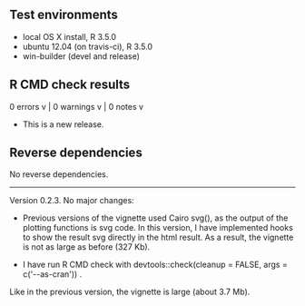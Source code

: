 ## Test environments
* local OS X install, R 3.5.0
* ubuntu 12.04 (on travis-ci), R 3.5.0
* win-builder (devel and release)

## R CMD check results

0 errors v | 0 warnings v | 0 notes v

* This is a new release.

## Reverse dependencies

No reverse dependencies.

---

Version 0.2.3. No major changes:

* Previous versions of the vignette used Cairo svg(), as the output of the plotting functions is svg code. In this version, I have implemented hooks to show the result svg directly in the html result. As a result, the vignette is not as large as before (327 Kb).

* I have run R CMD check with devtools::check(cleanup = FALSE, args = c('--as-cran')) .
  
Like in the previous version, the vignette is large (about 3.7 Mb).

